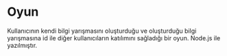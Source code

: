 # Oyun 
Kullanıcının kendi bilgi yarışmasını oluşturduğu ve oluşturduğu bilgi yarışmasına id ile diğer kullanıcıların katılımını sağladığı bir oyun.
Node.js ile yazılmıştır.
